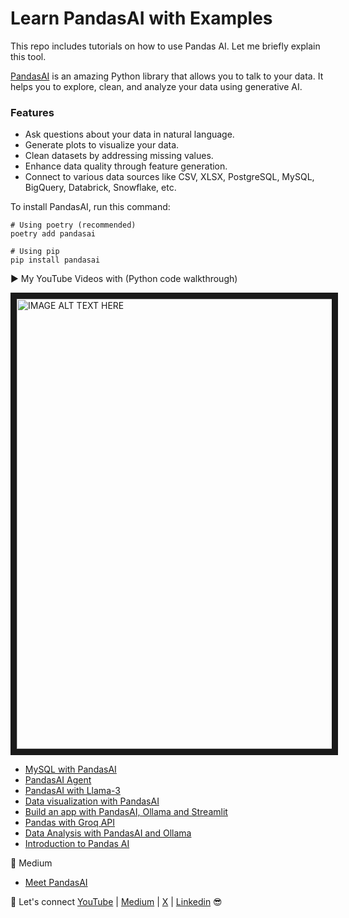 # Learn PandasAI with Examples

This repo includes tutorials on how to use Pandas AI. Let me briefly explain this tool.

[PandasAI](https://docs.pandas-ai.com/en/latest/) is an amazing Python library that allows you to talk to your data. It helps you to explore, clean, and analyze your data using generative AI.

### Features

- Ask questions about your data in natural language.
- Generate plots to visualize your data.
- Clean datasets by addressing missing values.
- Enhance data quality through feature generation.
- Connect to various data sources like CSV, XLSX, PostgreSQL, MySQL, BigQuery, Databrick, Snowflake, etc.

To install PandasAI, run this command: 

```
# Using poetry (recommended)
poetry add pandasai

# Using pip
pip install pandasai
```

▶️ My YouTube Videos with (Python code walkthrough)

<a href="https://www.youtube.com/playlist?list=PLbQRubTta6fep1BSGsSOmuYtu4ncNGnG8" target="_blank"><img src="https://github.com/TirendazAcademy/PandasAI-Tutorials/blob/main/Images/pandaai-5.png" alt="IMAGE ALT TEXT HERE" width="1080" height="720" border="10" /></a>



- [MySQL with PandasAI](https://youtu.be/o88et_D8qlg)
- [PandasAI Agent](https://youtu.be/9nyiePIrtbE)
- [PandasAI with Llama-3](https://youtu.be/_dDaNgBDoHY)
- [Data visualization with PandasAI](https://youtu.be/j-FQnJvesH4)
- [Build an app with PandasAI, Ollama and Streamlit](https://youtu.be/-bt9grGmNvs)
- [Pandas with Groq API](https://youtu.be/C6R9JLHZDH0)
- [Data Analysis with PandasAI and Ollama](https://youtu.be/bw_e6xgGSTY)
- [Introduction to Pandas AI](https://youtu.be/aUds2W7A_FY)

🚀 Medium
- [Meet PandasAI](https://levelup.gitconnected.com/pandasai-unlocking-the-power-of-data-with-generative-ai-3196cbccba34)

🔗 Let's connect [YouTube](http://youtube.com/tirendazacademy) | [Medium](http://tirendazacademy.medium.com) | [X](http://x.com/tirendazacademy) | [Linkedin](https://www.linkedin.com/in/tirendaz-academy) 😎

